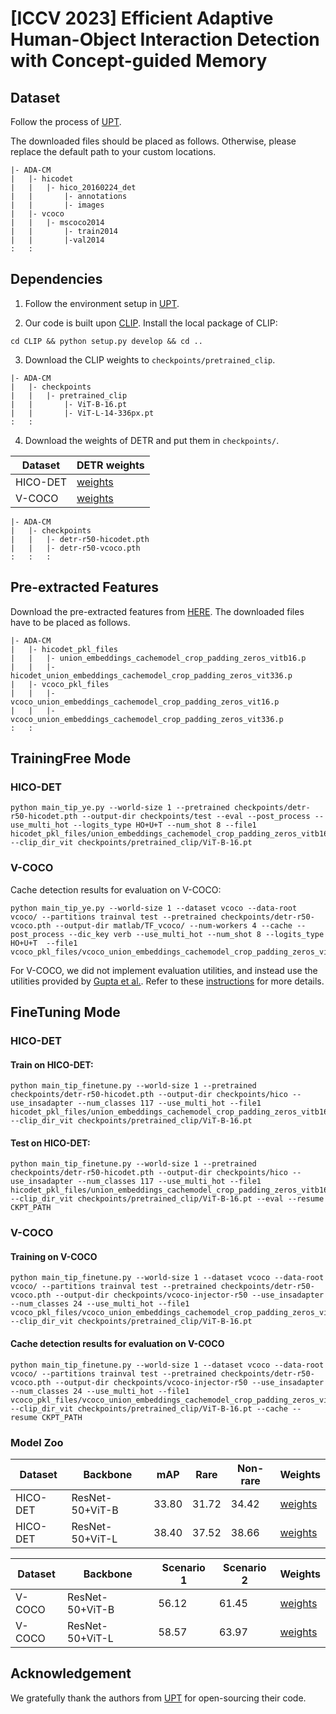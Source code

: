 # [ICCV 2023] Efficient Adaptive Human-Object Interaction Detection with Concept-guided Memory

## Dataset 
Follow the process of [UPT](https://github.com/fredzzhang/upt).

The downloaded files should be placed as follows. Otherwise, please replace the default path to your custom locations.
```
|- ADA-CM
|   |- hicodet
|   |   |- hico_20160224_det
|   |       |- annotations
|   |       |- images
|   |- vcoco
|   |   |- mscoco2014
|   |       |- train2014
|   |       |-val2014
:   :      
```

## Dependencies
1. Follow the environment setup in [UPT](https://github.com/fredzzhang/upt).

2. Our code is built upon [CLIP](https://github.com/openai/CLIP). Install the local package of CLIP:
```
cd CLIP && python setup.py develop && cd ..
```

3. Download the CLIP weights to `checkpoints/pretrained_clip`.
```
|- ADA-CM
|   |- checkpoints
|   |   |- pretrained_clip
|   |       |- ViT-B-16.pt
|   |       |- ViT-L-14-336px.pt
:   :      
```

4. Download the weights of DETR and put them in `checkpoints/`.


| Dataset | DETR weights |
| --- | --- |
| HICO-DET | [weights](https://drive.google.com/file/d/1BQ-0tbSH7UC6QMIMMgdbNpRw2NcO8yAD/view?usp=sharing)  |
| V-COCO | [weights](https://drive.google.com/file/d/1AIqc2LBkucBAAb_ebK9RjyNS5WmnA4HV/view?usp=sharing) |


```
|- ADA-CM
|   |- checkpoints
|   |   |- detr-r50-hicodet.pth
|   |   |- detr-r50-vcoco.pth
:   :   :
```

## Pre-extracted Features
Download the pre-extracted features from [HERE](https://drive.google.com/file/d/1lUnUQD3XcWyQdwDHMi74oXBcivibGIWN/view?usp=sharing). The downloaded files have to be placed as follows.

```
|- ADA-CM
|   |- hicodet_pkl_files
|   |   |- union_embeddings_cachemodel_crop_padding_zeros_vitb16.p
|   |   |- hicodet_union_embeddings_cachemodel_crop_padding_zeros_vit336.p
|   |- vcoco_pkl_files
|   |   |- vcoco_union_embeddings_cachemodel_crop_padding_zeros_vit16.p
|   |   |- vcoco_union_embeddings_cachemodel_crop_padding_zeros_vit336.p
:   :      
```

## TrainingFree Mode
### HICO-DET
```
python main_tip_ye.py --world-size 1 --pretrained checkpoints/detr-r50-hicodet.pth --output-dir checkpoints/test --eval --post_process --use_multi_hot --logits_type HO+U+T --num_shot 8 --file1 hicodet_pkl_files/union_embeddings_cachemodel_crop_padding_zeros_vitb16.p --clip_dir_vit checkpoints/pretrained_clip/ViT-B-16.pt
```
### V-COCO
Cache detection results for evaluation on V-COCO:
```
python main_tip_ye.py --world-size 1 --dataset vcoco --data-root vcoco/ --partitions trainval test --pretrained checkpoints/detr-r50-vcoco.pth --output-dir matlab/TF_vcoco/ --num-workers 4 --cache --post_process --dic_key verb --use_multi_hot --num_shot 8 --logits_type HO+U+T  --file1 vcoco_pkl_files/vcoco_union_embeddings_cachemodel_crop_padding_zeros_vit16_TF.p 
```

For V-COCO, we did not implement evaluation utilities, and instead use the utilities provided by [Gupta et al.](https://github.com/ywchao/ho-rcnn). Refer to these [instructions](https://github.com/fredzzhang/upt/discussions/14) for more details.


## FineTuning Mode
### HICO-DET
#### Train on HICO-DET:
```
python main_tip_finetune.py --world-size 1 --pretrained checkpoints/detr-r50-hicodet.pth --output-dir checkpoints/hico --use_insadapter --num_classes 117 --use_multi_hot --file1 hicodet_pkl_files/union_embeddings_cachemodel_crop_padding_zeros_vitb16.p --clip_dir_vit checkpoints/pretrained_clip/ViT-B-16.pt 
```

#### Test on HICO-DET:
```
python main_tip_finetune.py --world-size 1 --pretrained checkpoints/detr-r50-hicodet.pth --output-dir checkpoints/hico --use_insadapter --num_classes 117 --use_multi_hot --file1 hicodet_pkl_files/union_embeddings_cachemodel_crop_padding_zeros_vitb16.p --clip_dir_vit checkpoints/pretrained_clip/ViT-B-16.pt --eval --resume CKPT_PATH
```


### V-COCO
#### Training on V-COCO
```
python main_tip_finetune.py --world-size 1 --dataset vcoco --data-root vcoco/ --partitions trainval test --pretrained checkpoints/detr-r50-vcoco.pth --output-dir checkpoints/vcoco-injector-r50 --use_insadapter --num_classes 24 --use_multi_hot --file1 vcoco_pkl_files/vcoco_union_embeddings_cachemodel_crop_padding_zeros_vit16.p  --clip_dir_vit checkpoints/pretrained_clip/ViT-B-16.pt
```

#### Cache detection results for evaluation on V-COCO
```
python main_tip_finetune.py --world-size 1 --dataset vcoco --data-root vcoco/ --partitions trainval test --pretrained checkpoints/detr-r50-vcoco.pth --output-dir checkpoints/vcoco-injector-r50 --use_insadapter --num_classes 24 --use_multi_hot --file1 vcoco_pkl_files/vcoco_union_embeddings_cachemodel_crop_padding_zeros_vit16.p  --clip_dir_vit checkpoints/pretrained_clip/ViT-B-16.pt --cache --resume CKPT_PATH
```

### Model Zoo

| Dataset |  Backbone  | mAP | Rare | Non-rare | Weights |
| ---- |  ----  | ----  | ----  | ----  | ----  |
| HICO-DET | ResNet-50+ViT-B  | 33.80 | 31.72 | 34.42 | [weights](https://drive.google.com/file/d/1utTPqQkDIvlNhDzAs8mhoSN7FMQjBToH/view?usp=sharing) |
| HICO-DET |ResNet-50+ViT-L  | 38.40 | 37.52 | 38.66 | [weights](https://drive.google.com/file/d/1JqX61ZSDXmDuLz4DPavK3aa1ISG7W8Dj/view?usp=sharing) |


| Dataset |  Backbone  | Scenario 1 | Scenario 2 | Weights |
| ---- |  ----  | ----  | ----  | ----  |
|V-COCO| ResNet-50+ViT-B  | 56.12 | 61.45 | [weights](https://drive.google.com/file/d/13WiXzP08MKSMD-jZrtIpWcyFa7zYXnRE/view?usp=sharing) |
|V-COCO| ResNet-50+ViT-L  | 58.57 | 63.97 | [weights](https://drive.google.com/file/d/1amqgWOPjC8mlHMrmoZj6YzxCFBPLUeww/view?usp=sharing) |

## Acknowledgement
We gratefully thank the authors from [UPT](https://github.com/fredzzhang/upt) for open-sourcing their code.